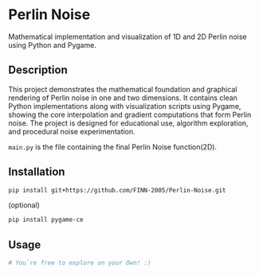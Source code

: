 # Perlin Noise

Mathematical implementation and visualization of 1D and 2D Perlin noise using Python and Pygame.

## Description

This project demonstrates the mathematical foundation and graphical rendering of Perlin noise in one and two dimensions. It contains clean Python implementations along with visualization scripts using Pygame, showing the core interpolation and gradient computations that form Perlin noise. The project is designed for educational use, algorithm exploration, and procedural noise experimentation.

```main.py``` is the file containing the final Perlin Noise function(2D).

## Installation

```bash
pip install git+https://github.com/FINN-2005/Perlin-Noise.git
```
(optional)
```bash
pip install pygame-ce
```


## Usage

```python
# You`re free to explore on your Own! :)
```
